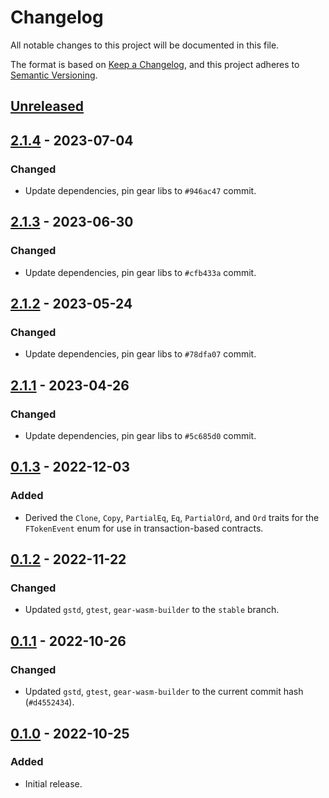 # Changelog
All notable changes to this project will be documented in this file.

The format is based on [Keep a Changelog](https://keepachangelog.com/en/1.0.0/),
and this project adheres to [Semantic Versioning](https://semver.org/spec/v2.0.0.html).

## [Unreleased]

## [2.1.4] - 2023-07-04
### Changed
- Update dependencies, pin gear libs to `#946ac47` commit.

## [2.1.3] - 2023-06-30
### Changed
- Update dependencies, pin gear libs to `#cfb433a` commit.

## [2.1.2] - 2023-05-24
### Changed
- Update dependencies, pin gear libs to `#78dfa07` commit.

## [2.1.1] - 2023-04-26
### Changed
- Update dependencies, pin gear libs to `#5c685d0` commit.

## [0.1.3] - 2022-12-03
### Added
- Derived the `Clone`, `Copy`, `PartialEq`, `Eq`, `PartialOrd`, and `Ord` traits for the `FTokenEvent` enum for use in transaction-based contracts.

## [0.1.2] - 2022-11-22
### Changed
- Updated `gstd`, `gtest`, `gear-wasm-builder` to the `stable` branch.

## [0.1.1] - 2022-10-26
### Changed
- Updated `gstd`, `gtest`, `gear-wasm-builder` to the current commit hash (`#d4552434`).

## [0.1.0] - 2022-10-25
### Added
- Initial release.

[Unreleased]: https://github.com/gear-dapps/sharded-fungible-token/compare/2.1.4...HEAD
[2.1.4]: https://github.com/gear-dapps/sharded-fungible-token/compare/2.1.3...2.1.4
[2.1.3]: https://github.com/gear-dapps/sharded-fungible-token/compare/2.1.2...2.1.3
[2.1.2]: https://github.com/gear-dapps/sharded-fungible-token/compare/2.1.1...2.1.2
[2.1.1]: https://github.com/gear-dapps/sharded-fungible-token/compare/0.1.3...2.1.1
[0.1.3]: https://github.com/gear-dapps/sharded-fungible-token/compare/0.1.2...0.1.3
[0.1.2]: https://github.com/gear-dapps/sharded-fungible-token/compare/0.1.1...0.1.2
[0.1.1]: https://github.com/gear-dapps/sharded-fungible-token/compare/0.1.0...0.1.1
[0.1.0]: https://github.com/gear-dapps/sharded-fungible-token/compare/38be170...0.1.0
